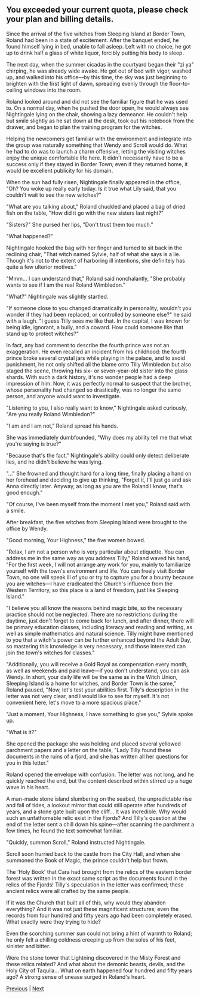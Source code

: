 ## You exceeded your current quota, please check your plan and billing details.
Since the arrival of the five witches from Sleeping Island at Border Town, Roland had been in a state of excitement. After the banquet ended, he found himself lying in bed, unable to fall asleep. Left with no choice, he got up to drink half a glass of white liquor, forcibly putting his body to sleep.



The next day, when the summer cicadas in the courtyard began their "zi ya" chirping, he was already wide awake. He got out of bed with vigor, washed up, and walked into his office—by this time, the sky was just beginning to brighten with the first light of dawn, spreading evenly through the floor-to-ceiling windows into the room.



Roland looked around and did not see the familiar figure that he was used to. On a normal day, when he pushed the door open, he would always see Nightingale lying on the chair, showing a lazy demeanor. He couldn't help but smile slightly as he sat down at the desk, took out his notebook from the drawer, and began to plan the training program for the witches.



Helping the newcomers get familiar with the environment and integrate into the group was naturally something that Wendy and Scroll would do. What he had to do was to launch a charm offensive, letting the visiting witches enjoy the unique comfortable life here. It didn't necessarily have to be a success only if they stayed in Border Town; even if they returned home, it would be excellent publicity for his domain.



When the sun had fully risen, Nightingale finally appeared in the office, "Oh? You woke up really early today. Is it true what Lily said, that you couldn't wait to see the new witches?"



"What are you talking about," Roland chuckled and placed a bag of dried fish on the table, "How did it go with the new sisters last night?"



"Sisters?" She pursed her lips, "Don't trust them too much."



"What happened?"



Nightingale hooked the bag with her finger and turned to sit back in the reclining chair, "That witch named Sylvie, half of what she says is a lie. Though it's not to the extent of harboring ill intentions, she definitely has quite a few ulterior motives."



"Mmm... I can understand that," Roland said nonchalantly, "She probably wants to see if I am the real Roland Wimbledon."

"What?" Nightingale was slightly startled.

"If someone close to you changed dramatically in personality, wouldn't you wonder if they had been replaced, or controlled by someone else?" he said with a laugh. "I guess Tilly sees me like that. In the capital, I was known for being idle, ignorant, a bully, and a coward. How could someone like that stand up to protect witches?"

In fact, any bad comment to describe the fourth prince was not an exaggeration. He even recalled an incident from his childhood: the fourth prince broke several crystal jars while playing in the palace, and to avoid punishment, he not only shifted all the blame onto Tilly Wimbledon but also staged the scene, throwing his six- or seven-year-old sister into the glass shards. With such a dark history, it's no wonder people had a deep impression of him. Now, it was perfectly normal to suspect that the brother, whose personality had changed so drastically, was no longer the same person, and anyone would want to investigate.

"Listening to you, I also really want to know," Nightingale asked curiously, "Are you really Roland Wimbledon?"

"I am and I am not," Roland spread his hands.

She was immediately dumbfounded, "Why does my ability tell me that what you're saying is true?"

"Because that's the fact." Nightingale's ability could only detect deliberate lies, and he didn't believe he was lying.

"..." She frowned and thought hard for a long time, finally placing a hand on her forehead and deciding to give up thinking, "Forget it, I'll just go and ask Anna directly later. Anyway, as long as you are the Roland I know, that's good enough."



"Of course, I've been myself from the moment I met you," Roland said with a smile.



After breakfast, the five witches from Sleeping Island were brought to the office by Wendy.



"Good morning, Your Highness," the five women bowed.



"Relax, I am not a person who is very particular about etiquette. You can address me in the same way as you address Tilly," Roland waved his hand, "For the first week, I will not arrange any work for you, mainly to familiarize yourself with the town's environment and life. You can freely visit Border Town, no one will speak ill of you or try to capture you for a bounty because you are witches—I have eradicated the Church's influence from the Western Territory, so this place is a land of freedom, just like Sleeping Island."



"I believe you all know the reasons behind magic bite, so the necessary practice should not be neglected. There are no restrictions during the daytime, just don't forget to come back for lunch, and after dinner, there will be primary education classes, including literacy and reading and writing, as well as simple mathematics and natural science. Tilly might have mentioned to you that a witch's power can be further enhanced beyond the Adult Day, so mastering this knowledge is very necessary, and those interested can join the town's witches for classes."



"Additionally, you will receive a Gold Royal as compensation every month, as well as weekends and paid leave—if you don't understand, you can ask Wendy. In short, your daily life will be the same as in the Witch Union, Sleeping Island is a home for witches, and Border Town is the same," Roland paused, "Now, let's test your abilities first. Tilly's description in the letter was not very clear, and I would like to see for myself. It's not convenient here, let's move to a more spacious place."



"Just a moment, Your Highness, I have something to give you," Sylvie spoke up.



"What is it?"



She opened the package she was holding and placed several yellowed parchment papers and a letter on the table, "Lady Tilly found these documents in the ruins of a fjord, and she has written all her questions for you in this letter."



Roland opened the envelope with confusion. The letter was not long, and he quickly reached the end, but the content described within stirred up a huge wave in his heart.



A man-made stone island slumbering on the seabed, the unpredictable rise and fall of tides, a lookout mirror that could still operate after hundreds of years, and a stone gate built upon the cliff... It was incredible. Why would such an unfathomable relic exist in the Fjords? And Tilly's question at the end of the letter sent a chill down his spine—after scanning the parchment a few times, he found the text somewhat familiar.



"Quickly, summon Scroll," Roland instructed Nightingale.



Scroll soon hurried back to the castle from the City Hall, and when she summoned the Book of Magic, the prince couldn't help but frown.



The 'Holy Book' that Cara had brought from the relics of the eastern border forest was written in the exact same script as the documents found in the relics of the Fjords! Tilly's speculation in the letter was confirmed; these ancient relics were all crafted by the same people.



If it was the Church that built all of this, why would they abandon everything? And it was not just these magnificent structures; even the records from four hundred and fifty years ago had been completely erased. What exactly were they trying to hide?



Even the scorching summer sun could not bring a hint of warmth to Roland; he only felt a chilling coldness creeping up from the soles of his feet, sinister and bitter.



Were the stone tower that Lightning discovered in the Misty Forest and these relics related? And what about the demonic beasts, devils, and the Holy City of Taquila... What on earth happened four hundred and fifty years ago? A strong sense of unease surged in Roland's heart.





[Previous](CH0256.md) | [Next](CH0258.md)
